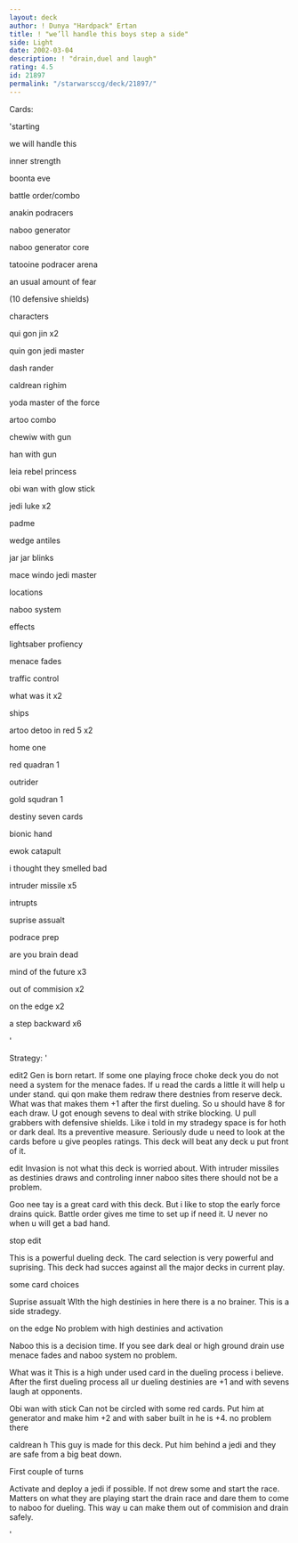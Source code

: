 ```yaml
---
layout: deck
author: ! Dunya "Hardpack" Ertan
title: ! "we’ll handle this boys step a side"
side: Light
date: 2002-03-04
description: ! "drain,duel and laugh"
rating: 4.5
id: 21897
permalink: "/starwarsccg/deck/21897/"
---
```

Cards: 

'starting


we will handle this

inner strength

boonta eve

battle order/combo

anakin podracers

naboo generator

naboo generator core

tatooine podracer arena

an usual amount of fear

(10 defensive shields)


characters

qui gon jin x2

quin gon jedi master

dash rander

caldrean righim

yoda master of the force

artoo combo

chewiw with gun

han with gun

leia rebel princess

obi wan with glow stick 

jedi luke x2

padme

wedge antiles

jar jar blinks

mace windo jedi master


locations

naboo system


effects

lightsaber profiency 

menace fades

traffic control

what was it x2


ships

artoo detoo in red 5 x2

home one

red quadran 1

outrider

gold squdran 1


destiny seven cards

bionic hand 

ewok catapult

i thought they smelled bad

intruder missile x5


intrupts

suprise assualt

podrace prep

are you brain dead

mind of the future x3

out of commision x2

on the edge x2

a step backward x6




'

Strategy: '

edit2 Gen is born retart. If some one playing froce choke deck you do not need a system for the menace fades. If u read the cards a little it will help u under stand. qui qon make them redraw there destnies from reserve deck. What was that makes them +1 after the first dueling. So u should have 8 for each draw. U got enough sevens to deal with strike blocking. U pull grabbers with defensive shields. Like i told in my stradegy space is for hoth or dark deal. Its a preventive measure. Seriously dude u need to look at the cards before u give peoples ratings. This deck will beat any deck u put front of it.


edit Invasion is not what this deck is worried about. With intruder missiles as destinies draws and controling inner naboo sites there should not be a problem. 


Goo nee tay is a great card with this deck. But i like to stop the early force drains quick. Battle order gives me time to set up if need it. U never no when u will get a bad hand. 

stop edit


This is a powerful dueling deck. The card selection is very powerful and suprising. This deck had succes against all the major decks in current play.


some card choices


Suprise assualt WIth the high destinies in here there is a no brainer. This is a side stradegy.


on the edge No problem with high destinies and activation


Naboo this is a decision time. If you see dark deal or high ground drain use menace fades and naboo system no problem.


What was it This is a high under used card in the dueling process i believe. After the first dueling process all ur dueling destinies are +1 and with sevens laugh at opponents.


Obi wan with stick Can not be circled with some red cards. Put him at generator and make him +2 and with saber built in he is +4. no problem there


caldrean h This guy is made for this deck. Put him behind a jedi and they are safe from a big beat down.

First couple of turns


Activate and deploy a jedi if possible. If not drew some and start the race. Matters on what they are playing start the drain race and dare them to come to naboo for dueling. This way u can make them out of commision and drain safely.




'
